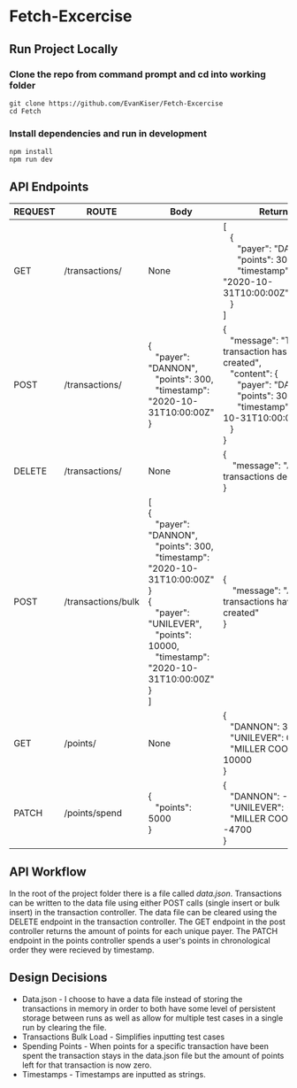 # Fetch-Excercise

## Run Project Locally

### Clone the repo from command prompt and cd into working folder

```
git clone https://github.com/EvanKiser/Fetch-Excercise
cd Fetch
```

### Install dependencies and run in development

```
npm install
npm run dev
```
## API Endpoints

|REQUEST   |ROUTE   |Body   |Return   |
|---|---|---|---|
|GET|/transactions/|None|[</br>&nbsp;&nbsp;&nbsp;{</br>&nbsp;&nbsp;&nbsp;&nbsp;&nbsp;&nbsp;"payer": "DANNON",</br>&nbsp;&nbsp;&nbsp;&nbsp;&nbsp;&nbsp;"points": 300,</br>&nbsp;&nbsp;&nbsp;&nbsp;&nbsp;&nbsp;"timestamp": "2020-10-31T10:00:00Z"</br>&nbsp;&nbsp;&nbsp;}</br>]|
|POST|/transactions/|{</br>&nbsp;&nbsp;&nbsp;"payer": "DANNON",</br>&nbsp;&nbsp;&nbsp;"points": 300,</br>&nbsp;&nbsp;&nbsp;"timestamp": "2020-10-31T10:00:00Z"</br>}|{</br>&nbsp;&nbsp;&nbsp;"message": "The transaction has been created",</br>&nbsp;&nbsp;&nbsp;"content": {</br>&nbsp;&nbsp;&nbsp;&nbsp;&nbsp;&nbsp;"payer": "DANNON",</br>&nbsp;&nbsp;&nbsp;&nbsp;&nbsp;&nbsp;"points": 300,</br>&nbsp;&nbsp;&nbsp;&nbsp;&nbsp;&nbsp;"timestamp":"2020-10-31T10:00:00Z"</br>&nbsp;&nbsp;&nbsp;}</br>}|
|DELETE|/transactions/|None|{</br>&nbsp;&nbsp;&nbsp;&nbsp;"message": "All transactions deleted"</br>}|
|POST|/transactions/bulk|[</br>{</br>&nbsp;&nbsp;&nbsp;"payer": "DANNON",</br>&nbsp;&nbsp;&nbsp;"points": 300,</br>&nbsp;&nbsp;&nbsp;"timestamp": "2020-10-31T10:00:00Z"</br>}</br>{</br>&nbsp;&nbsp;&nbsp;"payer": "UNILEVER",</br>&nbsp;&nbsp;&nbsp;"points": 10000,</br>&nbsp;&nbsp;&nbsp;"timestamp": "2020-10-31T10:00:00Z"</br>}</br>]|{</br>&nbsp;&nbsp;&nbsp;&nbsp;"message": "All transactions have been created"</br>}|
|GET|/points/|None|{</br>&nbsp;&nbsp;&nbsp;"DANNON": 300,</br>&nbsp;&nbsp;&nbsp;"UNILEVER": 0,</br>&nbsp;&nbsp;&nbsp;"MILLER COORS": 10000</br>}|
|PATCH|/points/spend|{</br>&nbsp;&nbsp;&nbsp;"points": 5000</br>}|{</br>&nbsp;&nbsp;&nbsp;"DANNON": -100,</br>&nbsp;&nbsp;&nbsp;"UNILEVER": -200,</br>&nbsp;&nbsp;&nbsp;"MILLER COORS": -4700</br>}

## API Workflow
In the root of the project folder there is a file called <i>data.json</i>. Transactions can be written to the data file using either POST calls (single insert or bulk insert) in the transaction controller. The data file can be cleared using the DELETE endpoint in the transaction controller. The GET endpoint in the post controller returns the amount of points for each unique payer. The PATCH endpoint in the points controller spends a user's points in chronological order they were recieved by timestamp.

## Design Decisions
- Data.json - I choose to have a data file instead of storing the transactions in memory in order to both have some level of persistent storage between runs as well as allow for multiple test cases in a single run by clearing the file.
- Transactions Bulk Load - Simplifies inputting test cases 
- Spending Points - When points for a specific transaction have been spent the transaction stays in the data.json file but the amount of points left for that transaction is now zero.
- Timestamps - Timestamps are inputted as strings.